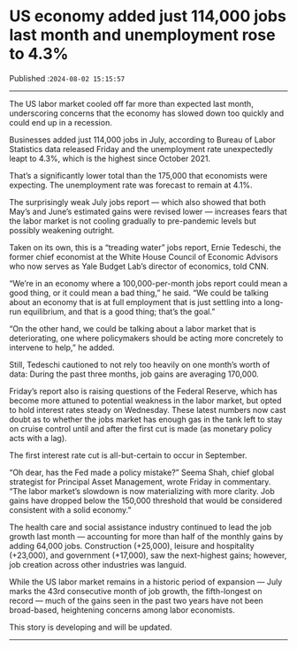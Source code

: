 # US economy added just 114,000 jobs last month and unemployment rose to 4.3%

Published :`2024-08-02 15:15:57`

---

The US labor market cooled off far more than expected last month, underscoring concerns that the economy has slowed down too quickly and could end up in a recession.

Businesses added just 114,000 jobs in July, according to Bureau of Labor Statistics data released Friday and the unemployment rate unexpectedly leapt to 4.3%, which is the highest since October 2021.

That’s a significantly lower total than the 175,000 that economists were expecting. The unemployment rate was forecast to remain at 4.1%.

The surprisingly weak July jobs report — which also showed that both May’s and June’s estimated gains were revised lower — increases fears that the labor market is not cooling gradually to pre-pandemic levels but possibly weakening outright.

Taken on its own, this is a “treading water” jobs report, Ernie Tedeschi, the former chief economist at the White House Council of Economic Advisors who now serves as Yale Budget Lab’s director of economics, told CNN.

“We’re in an economy where a 100,000-per-month jobs report could mean a good thing, or it could mean a bad thing,” he said. “We could be talking about an economy that is at full employment that is just settling into a long-run equilibrium, and that is a good thing; that’s the goal.”

“On the other hand, we could be talking about a labor market that is deteriorating, one where policymakers should be acting more concretely to intervene to help,” he added.

Still, Tedeschi cautioned to not rely too heavily on one month’s worth of data: During the past three months, job gains are averaging 170,000.

Friday’s report also is raising questions of the Federal Reserve, which has become more attuned to potential weakness in the labor market, but opted to hold interest rates steady on Wednesday. These latest numbers now cast doubt as to whether the jobs market has enough gas in the tank left to stay on cruise control until and after the first cut is made (as monetary policy acts with a lag).

The first interest rate cut is all-but-certain to occur in September.

“Oh dear, has the Fed made a policy mistake?” Seema Shah, chief global strategist for Principal Asset Management, wrote Friday in commentary. “The labor market’s slowdown is now materializing with more clarity. Job gains have dropped below the 150,000 threshold that would be considered consistent with a solid economy.”

The health care and social assistance industry continued to lead the job growth last month — accounting for more than half of the monthly gains by adding 64,000 jobs. Construction (+25,000), leisure and hospitality (+23,000), and government (+17,000), saw the next-highest gains; however, job creation across other industries was languid.

While the US labor market remains in a historic period of expansion — July marks the 43rd consecutive month of job growth, the fifth-longest on record — much of the gains seen in the past two years have not been broad-based, heightening concerns among labor economists.

This story is developing and will be updated.

---

